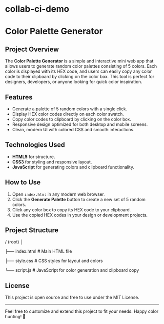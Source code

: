 # collab-ci-demo

# Color Palette Generator

## Project Overview
The **Color Palette Generator** is a simple and interactive mini web app that allows users to generate random color palettes consisting of 5 colors. Each color is displayed with its HEX code, and users can easily copy any color code to their clipboard by clicking on the color box. This tool is perfect for designers, developers, or anyone looking for quick color inspiration.

## Features
- Generate a palette of 5 random colors with a single click.
- Display HEX color codes directly on each color swatch.
- Copy color codes to clipboard by clicking on the color box.
- Responsive design optimized for both desktop and mobile screens.
- Clean, modern UI with colored CSS and smooth interactions.

## Technologies Used
- **HTML5** for structure.
- **CSS3** for styling and responsive layout.
- **JavaScript** for generating colors and clipboard functionality.

## How to Use
1. Open `index.html` in any modern web browser.
2. Click the **Generate Palette** button to create a new set of 5 random colors.
3. Click any color box to copy its HEX code to your clipboard.
4. Use the copied HEX codes in your design or development projects.

## Project Structure
/ (root)
│

├── index.html # Main HTML file

├── style.css # CSS styles for layout and colors

└── script.js # JavaScript for color generation and clipboard copy

## License
This project is open source and free to use under the MIT License.

---

Feel free to customize and extend this project to fit your needs. Happy color hunting! 🎨
